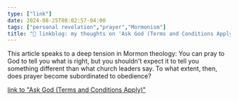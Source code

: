 ```yaml
---
type: ["link"]
date: 2024-08-25T08:02:57-04:00
tags: ["personal revelation","prayer","Mormonism"]
title: "🔗 linkblog: my thoughts on 'Ask God (Terms and Conditions Apply)'"
---
```

This article speaks to a deep tension in Mormon theology: You can pray to God to tell you what is right, but you shouldn't expect it to tell you something different than what church leaders say. To what extent, then, does prayer become subordinated to obedience?

[link to "Ask God (Terms and Conditions Apply)"](https://wheatandtares.org/2024/08/25/ask-god-terms-and-conditions-apply/)
